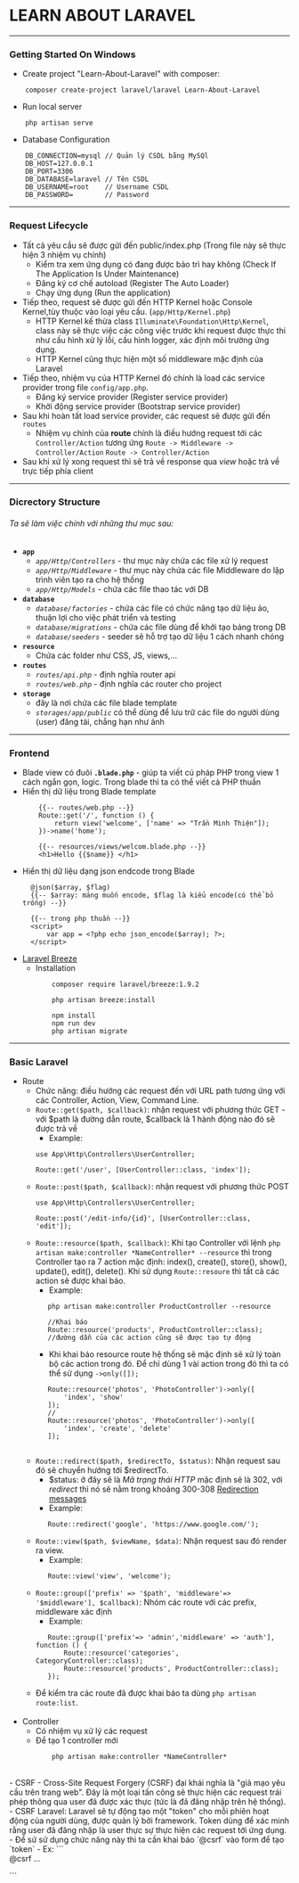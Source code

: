# LEARN ABOUT LARAVEL
___
### Getting Started On Windows
- Create project "Learn-About-Laravel" with composer:
```
    composer create-project laravel/laravel Learn-About-Laravel
```
- Run local server
```
    php artisan serve
```

- Database Configuration
```
    DB_CONNECTION=mysql // Quản lý CSDL bằng MySQl
    DB_HOST=127.0.0.1
    DB_PORT=3306
    DB_DATABASE=laravel // Tên CSDL
    DB_USERNAME=root    // Username CSDL
    DB_PASSWORD=        // Password
```
***
### Request Lifecycle
- Tất cả yêu cầu sẽ được gửi đến public/index.php (Trong file này sẽ thực hiện 3 nhiệm vụ chính)
  - Kiểm tra xem ứng dụng có đang được bảo trì hay không (Check If The Application Is Under Maintenance)
  - Đăng ký cơ chế autoload (Register The Auto Loader)
  - Chạy ứng dụng (Run the application)
- Tiếp theo, request sẽ được gửi đến HTTP Kernel hoặc Console Kernel,tùy thuộc vào loại yêu cầu. (`app/Http/Kernel.php`)
  - HTTP Kernel kế thừa class `Illuminate\Foundation\Http\Kernel`, class này sẽ thực việc các công việc trước khi request được thực thi như cấu hình xử lý lỗi, cấu hình logger, xác định môi trường ứng dụng.
  - HTTP Kernel cũng thực hiện một số middleware mặc định của Laravel
- Tiếp theo, nhiệm vụ của HTTP Kernel đó chính là load các service provider trong file `config/app.php`.
  - Đăng ký service provider (Register service provider)
  - Khởi động service provider (Bootstrap service provider)
- Sau khi hoàn tất load service provider, các request sẽ được gửi đến `routes`
  - Nhiệm vụ chính của **route** chính là điều hướng request tới các `Controller/Action` tương ứng
    `Route -> Middleware -> Controller/Action` 
    `Route -> Controller/Action`
- Sau khi xử lý xong request thì sẽ trả về response qua *view* hoặc trả về trực tiếp phía client
***
### Dicrectory Structure
###### Ta sẽ làm việc chính với những thư mục sau:
- **`app`** 
  - *`app/Http/Controllers`* - thư mục này chứa các file xử lý request
  - *`app/Http/Middleware`* - thư mục này chứa các file Middleware do lập trình viên tạo ra cho hệ thống
  - *`app/Http/Models`* - chứa các file thao tác với DB
- **`database`**
  - *`database/factories`* - chứa các file có chức năng tạo dữ liệu ảo, thuận lợi cho việc phát triển và testing
  - *_`database/migrations`_* - chứa các file dùng để khởi tạo bảng trong DB
  - *_`database/seeders`_* - seeder sẽ hỗ trợ tạo dữ liệu 1 cách nhanh chóng 
- **`resource`**
  - Chứa các folder như CSS, JS, views,...
- **`routes`**
  - *`routes/api.php`* - định nghĩa router api
  - *`routes/web.php`* - định nghĩa các router cho project
- **`storage`**
  - đây là nơi chứa các file blade template
  - *`storages/app/public`* có thể dùng để lưu trữ các file do người dùng (user) đăng tải, chẳng hạn như ảnh
***
### Frontend
- Blade view có đuôi **`.blade.php`** - giúp ta viết cú pháp PHP trong view 1 cách ngắn gọn, logic. Trong blade thì ta có thể viết cả PHP thuần 
- Hiển thị dữ liệu trong Blade template
    ```laravel
        {{-- routes/web.php --}}
        Route::get('/', function () {
            return view('welcome', ['name' => "Trần Minh Thiện"]);
        })->name('home');

        {{-- resources/views/welcom.blade.php --}}
        <h1>Hello {{$name}} </h1>
    ```
- Hiển thị dữ liệu dạng json endcode trong Blade
  ```laravel
    @json($array, $flag)
    {{-- $array: mảng muốn encode, $flag là kiểu encode(có thể bỏ trống) --}}

    {{-- trong php thuần --}}
    <script>
        var app = <?php echo json_encode($array); ?>;
    </script>
  ```
- [Laravel Breeze](https://laravel.com/docs/10.x/starter-kits) 
  - Installation
    ```
        composer require laravel/breeze:1.9.2
        
        php artisan breeze:install
 
        npm install
        npm run dev
        php artisan migrate
    ```
***
### Basic Laravel
- Route
  - Chức năng: điều hướng các request đến với URL path tương ứng với các Controller, Action, View, Command Line.
  - `Route::get($path, $callback)`: nhận request với phương thức GET - với $path là đường dẫn route, $callback là 1 hành động nào đó sẽ được trả về
    - Example: 
    ```
    use App\Http\Controllers\UserController;
 
    Route::get('/user', [UserController::class, 'index']);
    ```
  - `Route::post($path, $callback)`: nhận request với phương thức POST
    ```
    use App\Http\Controllers\UserController;
 
    Route::post('/edit-info/{id}', [UserController::class, 'edit']);
    ```
  - `Route::resource($path, $callback)`: Khi tạo Controller với lệnh `php artisan make:controller *NameController* --resource` thì trong Controller tạo ra 7 action mặc định: index(), create(), store(), show(), update(), edit(), delete(). Khi sử dụng `Route::resoure` thì tất cả các action sẽ được khai báo.
    - Example:
     ```
        php artisan make:controller ProductController --resource
        
        //Khai báo 
        Route::resource('products', ProductController::class);
        //đường dẫn của các action cũng sẽ được tạo tự động
     ```
     - Khi khai báo resource route hệ thống sẽ mặc định sẽ xử lý toàn bộ các action trong đó. Để chỉ dùng 1 vài action trong đó thì ta có thể sử dụng `->only([]);`
     ```
        Route::resource('photos', 'PhotoController')->only([
            'index', 'show'
        ]);
        //
        Route::resource('photos', 'PhotoController')->only([
            'index', 'create', 'delete'
        ]);
        
     ```
   - `Route::redirect($path, $redirectTo, $status)`: Nhận request sau đó sẽ chuyển hướng tới $redirectTo.
     - $status: ở đây sẽ là *Mã trạng thái HTTP* mặc định sẽ là 302, với *redirect* thì nó sẽ nằm trong khoảng 300-308 [Redirection messages](https://developer.mozilla.org/en-US/docs/Web/HTTP/Status#redirection_messages)
     - Example:
     ```
        Route::redirect('google', 'https://www.google.com/');
     ```
   - `Route::view($path, $viewName, $data)`: Nhận request sau đó render ra view.
     - Example:
     ```
        Route::view('view', 'welcome');
     ```
   - `Route::group(['prefix' => '$path', 'middleware'=> '$middleware'], $callback)`: Nhóm các route với các prefix, middleware xác định
     - Example:
     ```
        Route::group(['prefix'=> 'admin','middleware' => 'auth'], function () {
            Route::resource('categories', CategoryController::class);
            Route::resource('products', ProductController::class);
        });
     ```    
   - Để kiểm tra các route đã được khai báo ta dùng `php artisan route:list`.
   <br>
- Controller
  - Có nhiệm vụ xử lý các request
  - Để tạo 1 controller mới
    ```
        php artisan make:controller *NameController*
    ```
<br>
- CSRF 
  - Cross-Site Request Forgery (CSRF) đại khái nghĩa là "giả mạo yêu cầu trên trang web". Đây là một loại tấn công sẽ thực hiện các request trái phép thông qua user đã được xác thực (tức là đã đăng nhập trên hệ thống).
  - CSRF Laravel: Laravel sẽ tự động tạo một "token" cho mỗi phiên hoạt động của người dùng, được quản lý bởi framework. Token dùng để xác minh rằng user đã đăng nhập là user thực sự thực hiện các request tới ứng dụng.
  - Để sử sử dụng chức năng này thì ta cần khai báo `@csrf` vào form để tạo `token`
    - Ex:
    ```
    <form method="POST" action="/profile">
        @csrf
        ...
    </form>
    ```
